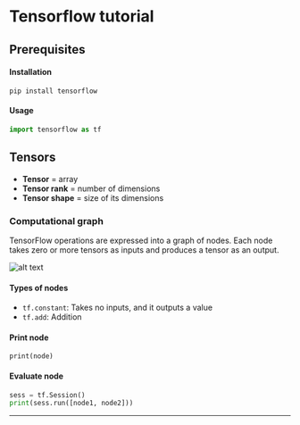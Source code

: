 # Tensorflow tutorial

## Prerequisites

#### Installation

```
pip install tensorflow
```

#### Usage

```python
import tensorflow as tf
```

## Tensors

 * **Tensor** = array
 * **Tensor rank** = number of dimensions
 * **Tensor shape** = size of its dimensions


### Computational graph

TensorFlow operations are expressed into a graph of nodes.
Each node takes zero or more tensors as inputs and produces a tensor as an output.

![alt text](https://www.tensorflow.org/images/getting_started_add.png)

#### Types of nodes

 * `tf.constant`: Takes no inputs, and it outputs a value
 * `tf.add`: Addition

#### Print node

`print(node)`

#### Evaluate node

```python
sess = tf.Session()
print(sess.run([node1, node2]))
```

---

